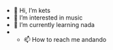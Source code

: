 - 👋 Hi, I’m kets
- 👀 I’m interested in music
- 🌱 I’m currently learning  nada  
-  - 📫 How to reach me andando
<!---
ketlynmaiara/ketlynmaiara is a ✨ special ✨ repository because its `README.md` (this file) appears on your GitHub profile.
You can click the Preview link to take a look at your changes.
--->
